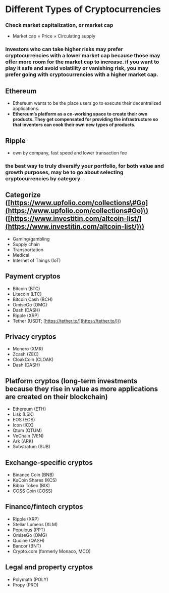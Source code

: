 # Different Types of Cryptocurrencies

### Check market capitalization, or market cap

* Market cap = Price × Circulating supply

### Investors who can take higher risks may prefer cryptocurrencies with a lower market cap  because those may offer more room for the market cap to increase. if you want to play it safe and avoid volatility or vanishing risk, you may prefer going with cryptocurrencies with a higher market cap.

## Ethereum

* Ethereum wants to be the place users go to execute their decentralized applications. 
* **Ethereum’s platform as a co-working space to create their own products. They get compensated for providing the infrastructure so that inventors can cook their own new types of products.**

## Ripple

* own by company, fast speed and lower transaction fee

### the best way to truly diversify your portfolio, for both value and growth purposes, may be to go about selecting cryptocurrencies by category.

## Categorize \([https://www.upfolio.com/collections\#Go](https://www.upfolio.com/collections#Go)\) \([https://www.investitin.com/altcoin-list/](https://www.investitin.com/altcoin-list/)\)

* Gaming/gambling
* Supply chain
* Transportation
* Medical
* Internet of Things \(IoT\)

## Payment cryptos

* Bitcoin \(BTC\)   
* Litecoin \(LTC\) 
* Bitcoin Cash \(BCH\)   
* OmiseGo \(OMG\)  
* Dash \(DASH\)   
* Ripple \(XRP\)   
* Tether \(USDT; [https://tether.to/](https://tether.to/)\)

## Privacy cryptos

* Monero \(XMR\)
* Zcash \(ZEC\)
* CloakCoin \(CLOAK\)
* Dash \(DASH\)

## Platform cryptos \(long-term investments because they rise in value as more applications are created on their blockchain\)

* Ethereum \(ETH\)
* Lisk \(LSK\)
* EOS \(EOS\)
* Icon \(ICX\)
* Qtum \(QTUM\)
* VeChain \(VEN\)
* Ark \(ARK\)
* Substratum \(SUB\)

## Exchange-specific cryptos

* Binance Coin \(BNB\)
* KuCoin Shares \(KCS\)
* Bibox Token \(BIX\)
* COSS Coin \(COSS\)

## Finance/fintech cryptos

* Ripple \(XRP\)
* Stellar Lumens \(XLM\)
* Populous \(PPT\)
* OmiseGo \(OMG\)
* Quoine \(QASH\)
* Bancor \(BNT\)
* Crypto.com \(formerly Monaco, MCO\)

## Legal and property cryptos

* Polymath \(POLY\)
* Propy \(PRO\)

